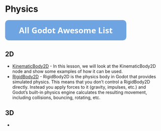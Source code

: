 # Physics

[![Godot Awesome List](icons/button.png)](https://github.com/hto/awesome-godot)

## 2D
- [KinematicBody2D](http://kidscancode.org/godot_recipes/physics/godot3_kinematic2d/) - In this lesson, we will look at the KinematicBody2D node and show some examples of how it can be used.
- [RigidBody2D](http://kidscancode.org/godot_recipes/physics/godot3_kyn_rigidbody1/) - RigidBody2D is the physics body in Godot that provides simulated physics. This means that you don’t control a RigidBody2D directly. Instead you apply forces to it (gravity, impulses, etc.) and Godot’s built-in physics engine calculates the resulting movement, including collisions, bouncing, rotating, etc.

## 3D
-